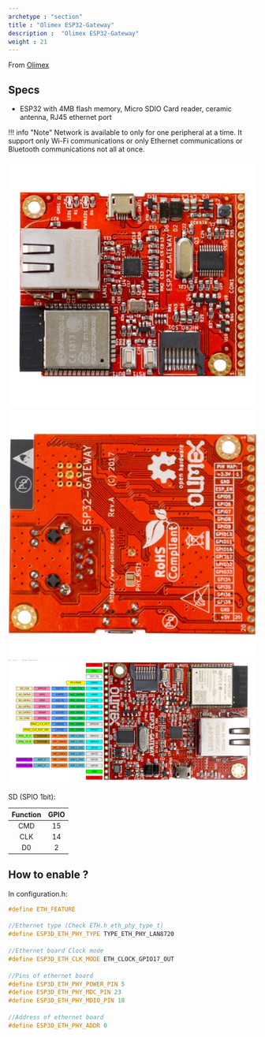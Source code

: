 ```yaml
---
archetype : "section"
title : "Olimex ESP32-Gateway"
description :  "Olimex ESP32-Gateway"
weight : 21
---
```


From [Olimex](https://github.com/OLIMEX/ESP32-GATEWAY)

## Specs
* ESP32 with 4MB flash memory, Micro SDIO Card reader, ceramic antenna, RJ45 ethernet port

!!! info "Note"
    Network is available to only for one peripheral at a time. It support only Wi-Fi communications or only Ethernet communications or Bluetooth  communications not all at once.


![image](front.jpg?width=400px)
![image](back.jpg?width=400px)
![image](pinout.jpg?width=400px)

SD (SPIO 1bit):

| Function | GPIO|
|:-:|:-:|
|CMD | 15 |
|CLK|14| 
|D0|2|

## How to enable ?

In configuration.h:

```cpp
#define ETH_FEATURE

//Ethernet type (Check ETH.h eth_phy_type_t)
#define ESP3D_ETH_PHY_TYPE TYPE_ETH_PHY_LAN8720

//Ethernet board Clock mode
#define ESP3D_ETH_CLK_MODE ETH_CLOCK_GPIO17_OUT

//Pins of ethernet board
#define ESP3D_ETH_PHY_POWER_PIN 5
#define ESP3D_ETH_PHY_MDC_PIN 23
#define ESP3D_ETH_PHY_MDIO_PIN 18

//Address of ethernet board
#define ESP3D_ETH_PHY_ADDR 0
```